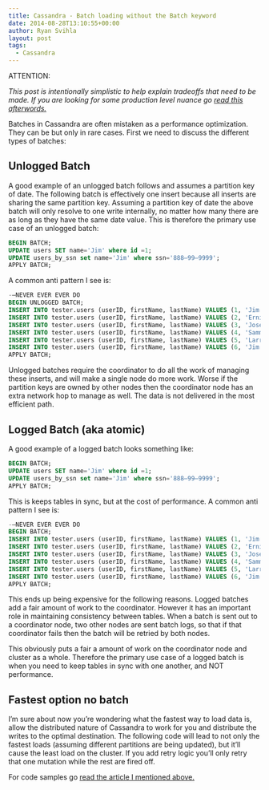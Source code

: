 ```yaml
---
title: Cassandra - Batch loading without the Batch keyword
date: 2014-08-28T13:10:55+00:00
author: Ryan Svihla
layout: post
tags:
  - Cassandra
---
```

ATTENTION:

_This post is intentionally simplistic to help explain tradeoffs that need to be made. If you are looking for some production level nuance go [read this afterwords.](https://blog.foundev.pro/2016/04/29/cassandra-batch-loading-without-the-batch-the-nuanced-edition.html)_

Batches in Cassandra are often mistaken as a performance optimization. They can be but only in rare cases. First we need to discuss the different types of batches:

## Unlogged Batch

A good example of an unlogged batch follows and assumes a partition key of date. The following batch is effectively one insert because all inserts are sharing the same partition key. Assuming a partition key of date the above batch will only resolve to one write internally, no matter how many there are as long as they have the same date value. This is therefore the primary use case of an unlogged batch:

```sql
BEGIN BATCH; 
UPDATE users SET name='Jim' where id =1; 
UPDATE users_by_ssn set name='Jim' where ssn='888–99–9999'; 
APPLY BATCH;
```

A common anti pattern I see is:

```sql
-—NEVER EVER EVER DO 
BEGIN UNLOGGED BATCH;
INSERT INTO tester.users (userID, firstName, lastName) VALUES (1, 'Jim', 'James') 
INSERT INTO tester.users (userID, firstName, lastName) VALUES (2, 'Ernie', 'Orosco') 
INSERT INTO tester.users (userID, firstName, lastName) VALUES (3, 'Jose', 'Garza') 
INSERT INTO tester.users (userID, firstName, lastName) VALUES (4, 'Sammy', 'Mason') 
INSERT INTO tester.users (userID, firstName, lastName) VALUES (5, 'Larry', 'Bird') 
INSERT INTO tester.users (userID, firstName, lastName) VALUES (6, 'Jim', 'Smith') 
APPLY BATCH; 
```

Unlogged batches require the coordinator to do all the work of managing these inserts, and will make a single node do more work. Worse if the partition keys are owned by other nodes then the coordinator node has an extra network hop to manage as well. The data is not delivered in the most efficient path.

## Logged Batch (aka atomic)

A good example of a logged batch looks something like:

```sql
BEGIN BATCH; 
UPDATE users SET name='Jim' where id =1; 
UPDATE users_by_ssn set name='Jim' where ssn='888–99–9999'; 
APPLY BATCH;
```

This is keeps tables in sync, but at the cost of performance. A common anti pattern I see is:

```sql
-—NEVER EVER EVER DO 
BEGIN BATCH; 
INSERT INTO tester.users (userID, firstName, lastName) VALUES (1, 'Jim', 'James') 
INSERT INTO tester.users (userID, firstName, lastName) VALUES (2, 'Ernie', 'Orosco') 
INSERT INTO tester.users (userID, firstName, lastName) VALUES (3, 'Jose', 'Garza') 
INSERT INTO tester.users (userID, firstName, lastName) VALUES (4, 'Sammy', 'Mason') 
INSERT INTO tester.users (userID, firstName, lastName) VALUES (5, 'Larry', 'Bird') 
INSERT INTO tester.users (userID, firstName, lastName) VALUES (6, 'Jim', 'Smith') 
APPLY BATCH; 
```

This ends up being expensive for the following reasons. Logged batches add a fair amount of work to the coordinator. However it has an important role in maintaining consistency between tables. When a batch is sent out to a coordinator node, two other nodes are sent batch logs, so that if that coordinator fails then the batch will be retried by both nodes.

This obviously puts a fair a amount of work on the coordinator node and cluster as a whole. Therefore the primary use case of a logged batch is when you need to keep tables in sync with one another, and NOT performance.

## Fastest option no batch

I’m sure about now you’re wondering what the fastest way to load data is, allow the distributed nature of Cassandra to work for you and distribute the writes to the optimal destination. The following code will lead to not only the fastest loads (assuming different partitions are being updated), but it’ll cause the least load on the cluster. If you add retry logic you’ll only retry that one mutation while the rest are fired off.

For code samples go [read the article I mentioned above.](https://lostechies.com/ryansvihla/?p=334)
